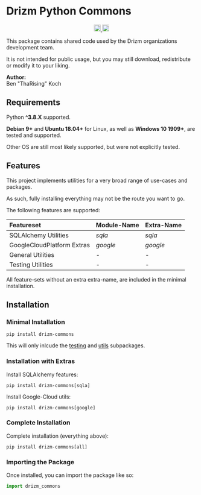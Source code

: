# Drizm Python Commons

<p align="center">
    <a href="https://badge.fury.io/py/drizm-commons">
        <img 
        src="https://badge.fury.io/py/drizm-commons.svg" 
        alt="PyPI version" height="18"
        >
    </a>
    <a href="https://github.com/psf/black">
        <img
        src="https://img.shields.io/badge/code%20style-black-000000.svg"
        alt="Code Style" height="18"
        >
    </a>
</p>

This package contains shared code used by
the Drizm organizations development team.  

It is not intended for public usage,
but you may still download,
redistribute or modify it to your liking.

**Author:**  
Ben "ThaRising" Koch

## Requirements

Python **^3.8.X** supported.

**Debian 9+** and **Ubuntu 18.04+** for Linux,
as well as **Windows 10 1909+**,
are tested and supported.

Other OS are still most likely supported,
but were not explicitly tested.

## Features

This project implements utilities for a very
broad range of use-cases and packages.

As such, fully installing everything may not
be the route you want to go.

The following features are supported:

| Featureset                 | Module-Name | Extra-Name  |
| :------------------------- | :---------- | :---------- |
| SQLAlchemy Utilities       | *sqla*      | *sqla*      |
| GoogleCloudPlatform Extras | *google*    | *google*    |
| General Utilities          | -           | -           |
| Testing Utilities          | -           | -           |

All feature-sets without an extra extra-name,
are included in the minimal installation.

## Installation

### Minimal Installation

````commandline
pip install drizm-commons
````

This will only inlcude the 
[testing](testing.md) and
[utils](utils.md) subpackages.

### Installation with Extras

Install SQLAlchemy features:  
````commandline
pip install drizm-commons[sqla]
````

Install Google-Cloud utils:  
````commandline
pip install drizm-commons[google]
````

### Complete Installation

Complete installation (everything above):  
````commandline
pip install drizm-commons[all]
````

### Importing the Package

Once installed, you can import
the package like so:
````python
import drizm_commons
````
